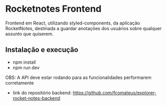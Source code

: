 # Rocketnotes Frontend

Frontend em React, utilizando styled-components, da aplicação RocketNotes, destinada a guardar anotações dos usuários sobre qualquer assunto que quiserem.

## Instalação e execução
* npm install
* npm run dev

OBS: A API deve estar rodando para as funcionalidades performarem corretamente
* link do repositório backend: https://github.com/fcomateus/explorer-rocket-notes-backend
